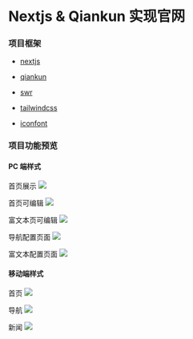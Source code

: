 # Nextjs & Qiankun 实现官网

### 项目框架
- [nextjs](https://nextjs.org/)
- [qiankun](https://qiankun.umijs.org/)
- [swr](https://swr.vercel.app/zh-CN)
- [tailwindcss](https://www.tailwindcss.cn/docs)

- [iconfont](https://www.iconfont.cn/)

### 项目功能预览

#### PC 端样式

首页展示
![](./public/index.png)

首页可编辑
![](./public/edit_page.png)

富文本页可编辑
![](./public/article_edit.png)

导航配置页面
![](./public/edit_nav.png)

富文本配置页面
![](./public/edit_article.png)

#### 移动端样式

首页
![](./public/index_page.png)

导航
![](./public/menu_m.png)

新闻
![](./public/news.png)